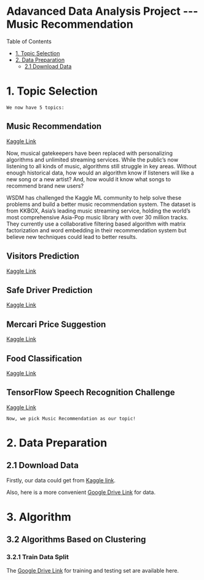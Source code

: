 Adavanced Data Analysis Project --- Music Recommendation 
======================

Table of Contents

* [1. Topic Selection]()
* [2. Data Preparation]()
  * [2.1 Download Data]()

# 1. Topic Selection

    We now have 5 topics:

Music Recommendation
----
[Kaggle Link](https://www.kaggle.com/c/kkbox-music-recommendation-challenge)

Now, musical gatekeepers have been replaced with personalizing algorithms and unlimited streaming services. While the public’s now listening to all kinds of music, algorithms still struggle in key areas. Without enough historical data, how would an algorithm know if listeners will like a new song or a new artist? And, how would it know what songs to recommend brand new users?

WSDM has challenged the Kaggle ML community to help solve these problems and build a better music recommendation system. The dataset is from KKBOX, Asia’s leading music streaming service, holding the world’s most comprehensive Asia-Pop music library with over 30 million tracks. They currently use a collaborative filtering based algorithm with matrix factorization and word embedding in their recommendation system but believe new techniques could lead to better results.

Visitors Prediction
----
[Kaggle Link](https://www.kaggle.com/c/recruit-restaurant-visitor-forecasting)

Safe Driver Prediction
----
[Kaggle Link](https://www.kaggle.com/c/porto-seguro-safe-driver-prediction)

Mercari Price Suggestion
----
[Kaggle Link](https://www.kaggle.com/c/mercari-price-suggestion-challenge)

Food Classification
----
[Kaggle Link](https://www.kaggle.com/c/whats-cooking-kernels-only)

TensorFlow Speech Recognition Challenge
----
[Kaggle Link](https://www.kaggle.com/c/tensorflow-speech-recognition-challenge)

    Now, we pick Music Recommendation as our topic!

# 2. Data Preparation

## 2.1 Download Data

Firstly, our data could get from [Kaggle link](https://www.kaggle.com/c/kkbox-music-recommendation-challenge/data). 

Also, here is a more convenient [Google Drive Link](https://drive.google.com/drive/folders/1l3O6N35fd6O7AUK8qaui_pu0QXX_KBw1) for data.

# 3. Algorithm

## 3.2 Algorithms Based on Clustering

### 3.2.1 Train Data Split

The [Google Drive Link](https://drive.google.com/drive/folders/1l3O6N35fd6O7AUK8qaui_pu0QXX_KBw1) for training and testing set are available here.
